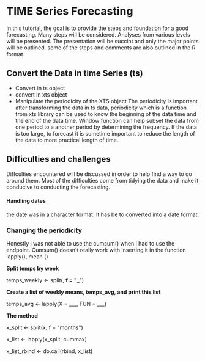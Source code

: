 # TIME Series Forecasting
In this tutorial, the goal is to provide the steps and foundation for a good forecasting. Many steps will be considered. Analyses from various levels will be presented. The presentation will be succint and only the major points will be outlined. some of the steps and comments are also outlined in the R format.


## Convert the Data in time Series (ts)
* Convert in ts object
* convert in xts object
* Manipulate the periodicity of the XTS object
The periodicity is important after transforming the data in ts data, periodicity which is a function from xts library can be used to know the beginning of the data time and the end of the data time.
Window function can help subset the data from one period to a another period by determining the frequency. If the data is too large, to forecast it is sometime important to reduce the length of the data to more practical length of time.

## Difficulties and challenges
Diffculties encountered will be discussed in order to help find a way to go around them. Most of the difficulties come from tidying the data and make it conducive to conducting the forecasting. 
#### Handling dates 
the date was in a character format. It has be to converted into a date format.
### Changing the periodicity
Honestly i was not able to use the cumsum() when i had to use the endpoint. Cumsum() doesn't really work with inserting it in the function lapply(), mean ()

**Split temps by week**

temps_weekly <- split(__, f = "___")

**Create a list of weekly means, temps_avg, and print this list**

temps_avg <- lapply(X = ___, FUN = ___)

**The method**

x_split <- split(x, f = "months")

x_list <- lapply(x_split, cummax)

x_list_rbind <- do.call(rbind, x_list)
